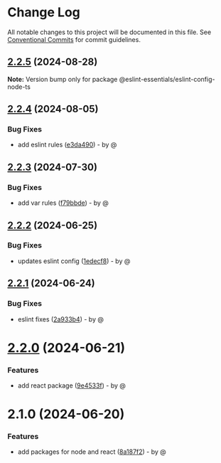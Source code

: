 # Change Log

All notable changes to this project will be documented in this file.
See [Conventional Commits](https://conventionalcommits.org) for commit guidelines.

## [2.2.5](https://github.com/RodrigoAngeloValentini/eslint-essentials/compare/@eslint-essentials/eslint-config-node-ts@2.2.4...@eslint-essentials/eslint-config-node-ts@2.2.5) (2024-08-28)

**Note:** Version bump only for package @eslint-essentials/eslint-config-node-ts

## [2.2.4](https://github.com/RodrigoAngeloValentini/eslint-essentials/compare/@eslint-essentials/eslint-config-node-ts@2.2.3...@eslint-essentials/eslint-config-node-ts@2.2.4) (2024-08-05)

### Bug Fixes

* add eslint rules ([e3da490](https://github.com/RodrigoAngeloValentini/eslint-essentials/commit/e3da490ff87c952646c4c83404a9c7533a2b4948)) - by @

## [2.2.3](https://github.com/RodrigoAngeloValentini/eslint-essentials/compare/@eslint-essentials/eslint-config-node-ts@2.2.2...@eslint-essentials/eslint-config-node-ts@2.2.3) (2024-07-30)

### Bug Fixes

* add var rules ([f79bbde](https://github.com/RodrigoAngeloValentini/eslint-essentials/commit/f79bbde2d8440ba0fb9da07976ecfae608983b6b)) - by @

## [2.2.2](https://github.com/RodrigoAngeloValentini/eslint-essentials/compare/@eslint-essentials/eslint-config-node-ts@2.2.1...@eslint-essentials/eslint-config-node-ts@2.2.2) (2024-06-25)

### Bug Fixes

* updates eslint config ([1edecf8](https://github.com/RodrigoAngeloValentini/eslint-essentials/commit/1edecf84717b3c61b3d7dd0bd529dd4ab6d135c9)) - by @

## [2.2.1](https://github.com/RodrigoAngeloValentini/eslint-essentials/compare/@eslint-essentials/eslint-config-node-ts@2.2.0...@eslint-essentials/eslint-config-node-ts@2.2.1) (2024-06-24)

### Bug Fixes

* eslint fixes ([2a933b4](https://github.com/RodrigoAngeloValentini/eslint-essentials/commit/2a933b4341bba7d844b24a25363eb34fe8296f57)) - by @

# [2.2.0](https://github.com/RodrigoAngeloValentini/eslint-essentials/compare/@eslint-essentials/eslint-config-node-ts@2.1.0...@eslint-essentials/eslint-config-node-ts@2.2.0) (2024-06-21)

### Features

* add react package ([9e4533f](https://github.com/RodrigoAngeloValentini/eslint-essentials/commit/9e4533f91b21271aabf7a4a57893ba094b194064)) - by @

# 2.1.0 (2024-06-20)

### Features

* add packages for node and react ([8a187f2](https://github.com/RodrigoAngeloValentini/eslint-essentials/commit/8a187f2ec5cb8888011bc655f6ff4839a2b173a8)) - by @
